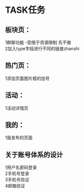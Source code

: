 # TASK任务
## 板块页：
1群聊功能 -受限于资源限制 先不做 <br>
2加入type字段进行不同的链接zhanshi

## 热门页：
1添加页面图片框的加号


## 活动：
1活动详情页

## 我的：
1我发布的页面


## 关于账号体系的设计
1用户名密码登录 <br>
2手机号登录 <br>
3手机号验证 <br>
4邮箱验证

